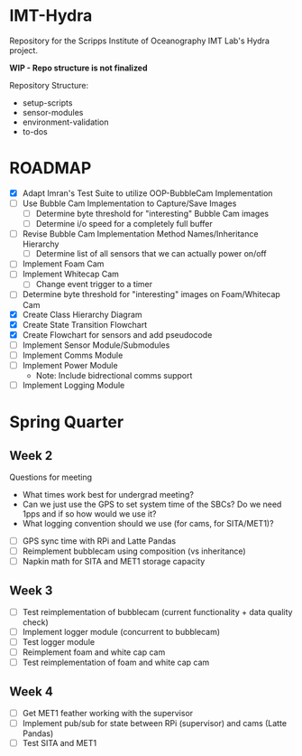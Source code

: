 # IMT-Hydra
Repository for the Scripps Institute of Oceanography IMT Lab's Hydra project. 

**WIP - Repo structure is not finalized**

Repository Structure:
- setup-scripts
- sensor-modules
- environment-validation
- to-dos

# ROADMAP
- [X] Adapt Imran's Test Suite to utilize OOP-BubbleCam Implementation
- [ ] Use Bubble Cam Implementation to Capture/Save Images
  - [ ] Determine byte threshold for "interesting" Bubble Cam images
  - [ ] Determine i/o speed for a completely full buffer
- [ ] Revise Bubble Cam Implementation Method Names/Inheritance Hierarchy
  - [ ] Determine list of all sensors that we can actually power on/off
- [ ] Implement Foam Cam
- [ ] Implement Whitecap Cam
  - [ ] Change event trigger to a timer
- [ ] Determine byte threshold for "interesting" images on Foam/Whitecap Cam
- [X] Create Class Hierarchy Diagram
- [X] Create State Transition Flowchart
- [X] Create Flowchart for sensors and add pseudocode
- [ ] Implement Sensor Module/Submodules
- [ ] Implement Comms Module
- [ ] Implement Power Module
  - Note: Include bidrectional comms support
- [ ] Implement Logging Module

# Spring Quarter
## Week 2
Questions for meeting
* What times work best for undergrad meeting?
* Can we just use the GPS to set system time of the SBCs? Do we need 1pps and if so how would we use it?
* What logging convention should we use (for cams, for SITA/MET1)?

- [ ] GPS sync time with RPi and Latte Pandas
- [ ] Reimplement bubblecam using composition (vs inheritance)
- [ ] Napkin math for SITA and MET1 storage capacity

## Week 3
- [ ] Test reimplementation of bubblecam (current functionality + data quality check)
- [ ] Implement logger module (concurrent to bubblecam)
- [ ] Test logger module
- [ ] Reimplement foam and white cap cam
- [ ] Test reimplementation of foam and white cap cam

## Week 4
- [ ] Get MET1 feather working with the supervisor
- [ ] Implement pub/sub for state between RPi (supervisor) and cams (Latte Pandas)
- [ ] Test SITA and MET1
